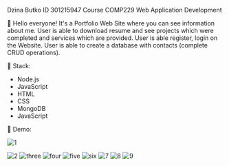 Dzina Butko ID 301215947 Course COMP229 Web Application Development

🙂 Hello everyone! It's a Portfolio Web Site where you can see information about me. User is able to download resume and see projects which were completed and services which are provided. User is able register, login on the Website. User is able to create a database with contacts (complete CRUD operations).

🚀 Stack:

- Node.js
- JavaScript
- HTML
- CSS
- MongoDB
- JavaScript


💎 Demo:

![1](https://user-images.githubusercontent.com/97703238/166554908-d72a6542-2f80-43ba-8717-c07f1279066f.jpg)

![2](https://user-images.githubusercontent.com/97703238/166555047-5bf4f97b-1ed8-47ac-8d21-bf2c7bf80545.jpg)
![three](https://user-images.githubusercontent.com/97703238/166554442-fb389f46-c6b5-4d95-8191-17075e035d44.jpg)
![four](https://user-images.githubusercontent.com/97703238/166554457-f70d37db-ff73-42ab-994d-915604fe9f32.jpg)
![five](https://user-images.githubusercontent.com/97703238/166554472-2837a2b8-7ed9-4280-808a-afe6514ba17d.jpg)
![six](https://user-images.githubusercontent.com/97703238/166554494-ee1b67ac-c977-4470-ba3b-b2ed27df0d0c.jpg)
![7](https://user-images.githubusercontent.com/97703238/166554505-d7bb57a4-5d7d-4caf-b08c-1b26d0bece50.jpg)
![8](https://user-images.githubusercontent.com/97703238/166554510-c66f9e36-c782-488e-9d85-2b959fa7dead.jpg)
![9](https://user-images.githubusercontent.com/97703238/166554520-0605e0f8-4a0e-44f0-bfa5-371ecf39fa40.jpg)
